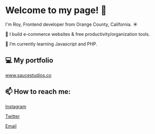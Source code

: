 # Welcome to my page! 👋

I'm Roy, Frontend developer from  Orange County, California. :sunny:	
 
👀 I build e-commerce websites & free productivity/organization tools.
 
🌱 I’m currently learning Javascript and PHP.

## 💻 My portfolio
<a href="https://www.saucestudios.co/">www.saucestudios.co</a>

## 📫 How to reach me: 

<a href="https://www.instagram.com/royasaucedo/">Instagram</a>

<a href="https://www.twitter.com/royasaucedo/">Twitter</a>

<a href="mailto: roy@saucestudios.co">Email</a>



